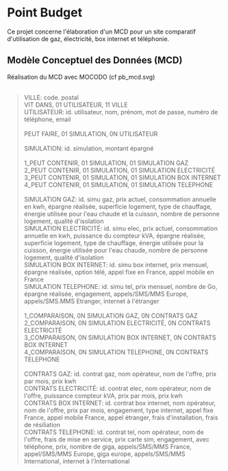 # Point Budget

Ce projet concerne l'élaboration d'un MCD pour un site comparatif d'utilisation de gaz, électricité, box internet et téléphonie.

## Modèle Conceptuel des Données (MCD)

Réalisation du MCD avec MOCODO (cf pb_mcd.svg)<br/><br/>

> VILLE: code. postal<br/>VIT DANS, 01 UTILISATEUR, 11 VILLE<br/>UTILISATEUR: id. utilisateur, nom, prénom, mot de passe, numéro de téléphone, email<br/><br/>PEUT FAIRE, 01 SIMULATION, 0N UTILISATEUR <br/><br/>SIMULATION: id. simulation, montant épargné<br/><br/>1_PEUT CONTENIR, 01 SIMULATION, 01 SIMULATION GAZ<br/>2_PEUT CONTENIR, 01 SIMULATION, 01 SIMULATION ELECTRICITÉ<br/>3_PEUT CONTENIR, 01 SIMULATION, 01 SIMULATION BOX INTERNET<br/>4_PEUT CONTENIR, 01 SIMULATION, 01 SIMULATION TELEPHONE<br/><br/>SIMULATION GAZ: id. simu gaz, prix actuel, consommation annuelle en kwh, épargne réalisée, superficie logement, type de chauffage, énergie utilisée pour l'eau chaude et la cuisson, nombre de personne logement, qualité d'isolation<br/>SIMULATION ELECTRICITÉ: id. simu elec, prix actuel, consommation annuelle en kwh, puissance du compteur kVA, épargne réalisée, superficie logement, type de chauffage, énergie utilisée pour la cuisson, énergie utilisée pour l'eau chaude, nombre de personne logement, qualité d'isolation<br/>SIMULATION BOX INTERNET: id. simu box internet, prix mensuel, épargne réalisée, option télé, appel fixe en France, appel mobile en France<br/>SIMULATION TELEPHONE: id. simu tel, prix mensuel, nombre de Go, épargne réalisée, engagement, appels/SMS/MMS Europe, appels/SMS.MMS Etranger, internet à l'étranger<br/><br/>1_COMPARAISON, 0N SIMULATION GAZ, 0N CONTRATS GAZ <br/>2_COMPARAISON, 0N SIMULATION ELECTRICITÉ, 0N CONTRATS ELECTRICITÉ<br/>3_COMPARAISON, 0N SIMULATION BOX INTERNET, 0N CONTRATS BOX INTERNET <br/>4_COMPARAISON, 0N SIMULATION TELEPHONE, 0N CONTRATS TELEPHONE<br/><br/>CONTRATS GAZ: id. contrat gaz, nom opérateur, nom de l'offre, prix par mois, prix kwh<br/>CONTRATS ELECTRICITÉ: id. contrat elec, nom opérateur, nom de l'offre, puissance compteur kVA, prix par mois, prix kwh<br/>CONTRATS BOX INTERNET: id. contrat box internet, nom opérateur, nom de l'offre, prix par mois, engagement, type internet, appel fixe France, appel mobile France, appel étranger, frais d'installation, frais de résiliation<br/>CONTRATS TELEPHONE: id. contrat tel, nom opérateur, nom de l'offre, frais de mise en service, prix carte sim, engagement, avec téléphone, prix, nombre de giga, appels/SMS/MMS France, appel/SMS/MMS Europe, giga europe, appels/SMS/MMS International, internet à l'International
